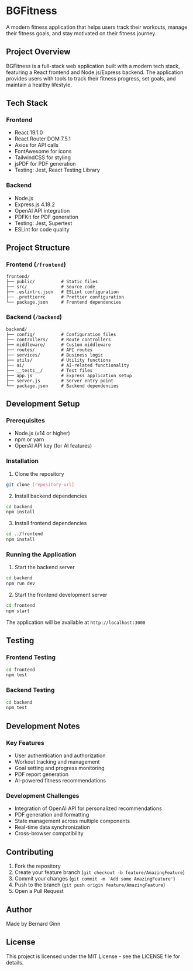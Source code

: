 # BGFitness

A modern fitness application that helps users track their workouts, manage their fitness goals, and stay motivated on their fitness journey.

## Project Overview

BGFitness is a full-stack web application built with a modern tech stack, featuring a React frontend and Node.js/Express backend. The application provides users with tools to track their fitness progress, set goals, and maintain a healthy lifestyle.

## Tech Stack

### Frontend
- React 19.1.0
- React Router DOM 7.5.1
- Axios for API calls
- FontAwesome for icons
- TailwindCSS for styling
- jsPDF for PDF generation
- Testing: Jest, React Testing Library

### Backend
- Node.js
- Express.js 4.18.2
- OpenAI API integration
- PDFKit for PDF generation
- Testing: Jest, Supertest
- ESLint for code quality

## Project Structure

### Frontend (`/frontend`)
```
frontend/
├── public/          # Static files
├── src/             # Source code
├── .eslintrc.json   # ESLint configuration
├── .prettierrc      # Prettier configuration
└── package.json     # Frontend dependencies
```

### Backend (`/backend`)
```
backend/
├── config/          # Configuration files
├── controllers/     # Route controllers
├── middleware/      # Custom middleware
├── routes/          # API routes
├── services/        # Business logic
├── utils/           # Utility functions
├── ai/              # AI-related functionality
├── __tests__/       # Test files
├── app.js           # Express application setup
├── server.js        # Server entry point
└── package.json     # Backend dependencies
```

## Development Setup

### Prerequisites
- Node.js (v14 or higher)
- npm or yarn
- OpenAI API key (for AI features)

### Installation

1. Clone the repository
```bash
git clone [repository-url]
```

2. Install backend dependencies
```bash
cd backend
npm install
```

3. Install frontend dependencies
```bash
cd ../frontend
npm install
```

### Running the Application

1. Start the backend server
```bash
cd backend
npm run dev
```

2. Start the frontend development server
```bash
cd frontend
npm start
```

The application will be available at `http://localhost:3000`

## Testing

### Frontend Testing
```bash
cd frontend
npm test
```

### Backend Testing
```bash
cd backend
npm test
```

## Development Notes

### Key Features
- User authentication and authorization
- Workout tracking and management
- Goal setting and progress monitoring
- PDF report generation
- AI-powered fitness recommendations

### Development Challenges
- Integration of OpenAI API for personalized recommendations
- PDF generation and formatting
- State management across multiple components
- Real-time data synchronization
- Cross-browser compatibility

## Contributing

1. Fork the repository
2. Create your feature branch (`git checkout -b feature/AmazingFeature`)
3. Commit your changes (`git commit -m 'Add some AmazingFeature'`)
4. Push to the branch (`git push origin feature/AmazingFeature`)
5. Open a Pull Request

## Author

Made by Bernard Ginn

## License

This project is licensed under the MIT License - see the LICENSE file for details.